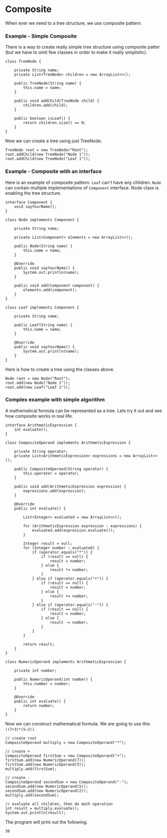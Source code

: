 # Composite

When ever we need to a tree structure, we use composite pattern.

### Example - Simple Composite

There is a way to create really simple tree structure using composite patter \(but we have to omit few classes in order to make it really simplistic\).

```
class TreeNode {

    private String name;
    private List<TreeNode> children = new ArrayList<>();

    public TreeNode(String name) {
        this.name = name;
    }

    public void addChild(TreeNode child) {
        children.add(child);
    }

    public boolean isLeaf() {
        return children.size() == 0;
    }
}
```

Now we can create a tree using just TreeNode.

```
TreeNode root = new TreeNode("Root");
root.addChild(new TreeNode("Node 1"));
root.addChild(new TreeNode("Leaf 1"));
```

### Example - Composite with an interface

Here is an example of composite pattern. `Leaf` can't have any children. `Node` can contain multiple implementations of `Component` interface. Node class is enabling the tree structure.

```
interface Component {
    void sayYourName();
}

class Node implements Component {

    private String name;

    private List<Component> elements = new ArrayList<>();

    public Node(String name) {
        this.name = name;
    }

    @Override
    public void sayYourName() {
        System.out.println(name);
    }

    public void add(Component component) {
        elements.add(component);
    }
}

class Leaf implements Component {

    private String name;

    public Leaf(String name) {
        this.name = name;
    }

    @Override
    public void sayYourName() {
        System.out.println(name);
    }
}
```

Here is how to create a tree using the classes above.

```
Node root = new Node("Root");
root.add(new Node("Node 1"));
root.add(new Leaf("Leaf 1"));
```

### Complex example with simple algorithm

A mathematical formula can be represented as a tree. Lets try it out and see how composite works in real life.

```
interface ArithmeticExpression {
    int evaluate();
}

class CompositeOperand implements ArithmeticExpression {

    private String operator;
    private List<ArithmeticExpression> expressions = new ArrayList<>();

    public CompositeOperand(String operator) {
        this.operator = operator;
    }

    public void add(ArithmeticExpression expression) {
        expressions.add(expression);
    }

    @Override
    public int evaluate() {

        List<Integer> evaluated = new ArrayList<>();

        for (ArithmeticExpression expression : expressions) {
            evaluated.add(expression.evaluate());
        }

        Integer result = null;
        for (Integer number : evaluated) {
            if (operator.equals("*")) {
                if (result == null) {
                    result = number;
                } else {
                    result *= number;
                }
            } else if (operator.equals("+")) {
                if (result == null) {
                    result = number;
                } else {
                    result += number;
                }
            } else if (operator.equals("-")) {
                if (result == null) {
                    result = number;
                } else {
                    result -= number;
                }
            }
        }

        return result;
    }
}

class NumericOperand implements ArithmeticExpression {

    private int number;

    public NumericOperand(int number) {
        this.number = number;
    }

    @Override
    public int evaluate() {
        return number;
    }
}
```

Now we can construct mathematical formula. We are going to use this `((7+3)*(5−2))`.

```
// create root
CompositeOperand multiply = new CompositeOperand("*");

// create +
CompositeOperand firstSum = new CompositeOperand("+");
firstSum.add(new NumericOperand(7));
firstSum.add(new NumericOperand(3));
multiply.add(firstSum);

// create -
CompositeOperand secondSum = new CompositeOperand("-");
secondSum.add(new NumericOperand(5));
secondSum.add(new NumericOperand(2));
multiply.add(secondSum);

// evaluate all children, then do math operation
int result = multiply.evaluate();
System.out.println(result);
```

The program will print out the following.

```
30
```



